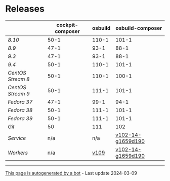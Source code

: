 # Releases
|       | cockpit-composer    | osbuild    | osbuild-composer    |
|-------|---------------------|------------|---------------------|
*8.10* | 50-1 | 110-1 | 101-1
*8.9* | 47-1 | 93-1 | 88-1
*9.3* | 47-1 | 93-1 | 88-1
*9.4* | 50-1 | 110-1 | 101-1
*CentOS Stream 8* | 50-1 | 110-1 | 100-1
*CentOS Stream 9* | 50-1 | 111-1 | 101-1
*Fedora 37* | 47-1 | 99-1 | 94-1
*Fedora 38* | 50-1 | 111-1 | 101-1
*Fedora 39* | 50-1 | 111-1 | 101-1
*Git* | 50 | 111 | 102
*Service* | n/a | n/a | [v102-14-g1659d190](https://github.com/osbuild/osbuild-composer/compare/v102-14-g1659d190...main)
*Workers* | n/a | [v109](https://github.com/osbuild/osbuild/compare/v109...main) | [v102-14-g1659d190](https://github.com/osbuild/osbuild-composer/compare/v102-14-g1659d190...main)

---

[This page is autogenerated by a bot](https://gitlab.cee.redhat.com/osbuild/guides-bot/-/blob/main/release_overview.py) - Last update 2024-03-09